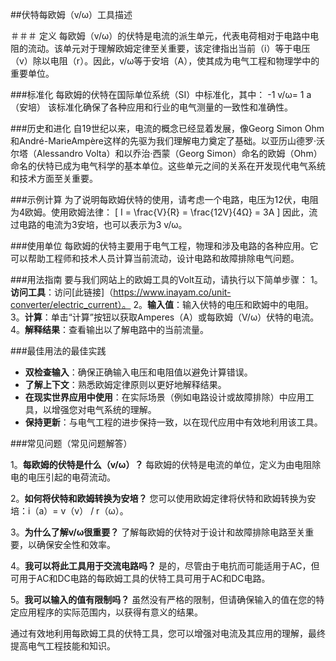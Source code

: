 ##伏特每欧姆（v/ω）工具描述

＃＃＃ 定义
每欧姆（v/ω）的伏特是电流的派生单元，代表电荷相对于电路中电阻的流动。该单元对于理解欧姆定律至关重要，该定律指出当前（i）等于电压（v）除以电阻（r）。因此，v/ω等于安培（A），使其成为电气工程和物理学中的重要单位。

###标准化
每欧姆的伏特在国际单位系统（SI）中标准化，其中：
-1 v/ω= 1 a（安培）
该标准化确保了各种应用和行业的电气测量的一致性和准确性。

###历史和进化
自19世纪以来，电流的概念已经显着发展，像Georg Simon Ohm和André-MarieAmpère这样的先驱为我们理解电力奠定了基础。以亚历山德罗·沃尔塔（Alessandro Volta）和以乔治·西蒙（Georg Simon）命名的欧姆（Ohm）命名的伏特已成为电气科学的基本单位。这些单元之间的关系在开发现代电气系统和技术方面至关重要。

###示例计算
为了说明每欧姆伏特的使用，请考虑一个电路，电压为12伏，电阻为4欧姆。使用欧姆法律：
\[ I = \frac{V}{R} = \frac{12V}{4Ω} = 3A \]
因此，流过电路的电流为3安培，也可以表示为3 v/ω。

###使用单位
每欧姆的伏特主要用于电气工程，物理和涉及电路的各种应用。它可以帮助工程师和技术人员计算当前流动，设计电路和故障排除电气问题。

###用法指南
要与我们网站上的欧姆工具的Volt互动，请执行以下简单步骤：
1。**访问工具**：访问[此链接]（https://www.inayam.co/unit-converter/electric_current）。
2。**输入值**：输入伏特的电压和欧姆中的电阻。
3。**计算**：单击“计算”按钮以获取Amperes（A）或每欧姆（V/ω）伏特的电流。
4。**解释结果**：查看输出以了解电路中的当前流量。

###最佳用法的最佳实践
-  **双检查输入**：确保正确输入电压和电阻值以避免计算错误。
-  **了解上下文**：熟悉欧姆定律原则以更好地解释结果。
-  **在现实世界应用中使用**：在实际场景（例如电路设计或故障排除）中应用工具，以增强您对电气系统的理解。
-  **保持更新**：与电气工程的进步保持一致，以在现代应用中有效地利用该工具。

###常见问题（常见问题解答）

1。**每欧姆的伏特是什么（v/ω）？**
每欧姆的伏特是电流的单位，定义为由电阻除电的电压引起的电荷流动。

2。**如何将伏特和欧姆转换为安培？**
您可以使用欧姆定律将伏特和欧姆转换为安培：i（a）= v（v） / r（ω）。

3。**为什么了解v/ω很重要？**
了解每欧姆的伏特对于设计和故障排除电路至关重要，以确保安全性和效率。

4。**我可以将此工具用于交流电路吗？**
是的，尽管由于电抗而可能适用于AC，但可用于AC和DC电路的每欧姆工具的伏特工具可用于AC和DC电路。

5。**我可以输入的值有限制吗？**
虽然没有严格的限制，但请确保输入的值在您的特定应用程序的实际范围内，以获得有意义的结果。

通过有效地利用每欧姆工具的伏特工具，您可以增强对电流及其应用的理解，最终提高电气工程技能和知识。